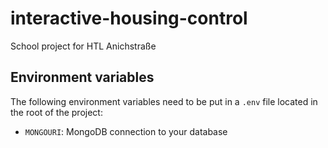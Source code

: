 # interactive-housing-control

School project for HTL Anichstraße

## Environment variables

The following environment variables need to be put in a `.env` file located in the root of the project:

- `MONGOURI`: MongoDB connection to your database

